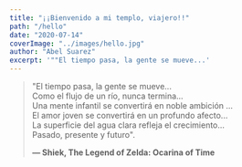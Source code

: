 ```yaml
---
title: "¡¡Bienvenido a mi templo, viajero!!"
path: "/hello"
date: "2020-07-14"
coverImage: "../images/hello.jpg"
author: "Abel Suarez"
excerpt: '""El tiempo pasa, la gente se mueve...'
---
```


> "El tiempo pasa, la gente se mueve...\
> Como el flujo de un río, nunca termina...\
> Una mente infantil se convertirá en noble ambición ...\
> El amor joven se convertirá en un profundo afecto... \
> La superficie del agua clara refleja el crecimiento... \
> Pasado, presente y futuro".
>
> **— Shiek, The Legend of Zelda: Ocarina of Time**
